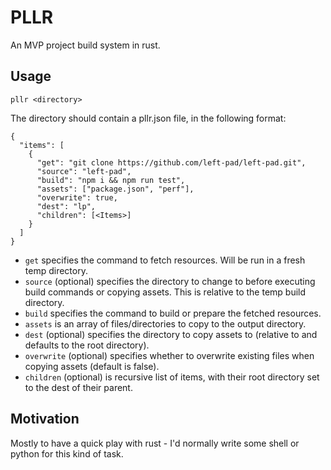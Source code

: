 # PLLR

An MVP project build system in rust.

## Usage
`pllr <directory>`

The directory should contain a pllr.json file, in the following format:

```
{
  "items": [
    {
      "get": "git clone https://github.com/left-pad/left-pad.git",
      "source": "left-pad",
      "build": "npm i && npm run test",
      "assets": ["package.json", "perf"],
      "overwrite": true,
      "dest": "lp",
      "children": [<Items>]
    }
  ]
}
```

* `get` specifies the command to fetch resources. Will be run in a fresh temp directory.
* `source` (optional) specifies the directory to change to before executing build commands or copying assets. This is
relative to the temp build directory.
* `build` specifies the command to build or prepare the fetched resources.
* `assets` is an array of files/directories to copy to the output directory.
* `dest` (optional) specifies the directory to copy assets to (relative to and defaults to the root directory).
* `overwrite` (optional) specifies whether to overwrite existing files when copying assets (default is false).
* `children` (optional) is recursive list of items, with their root directory set to the dest of their parent.


## Motivation

Mostly to have a quick play with rust - I'd normally write some shell or python for this kind of task.
